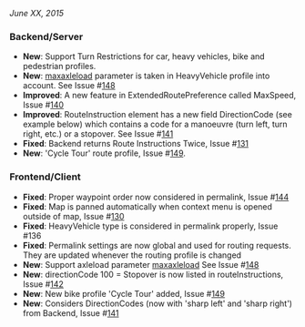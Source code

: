 *June XX, 2015*

### Backend/Server ###

-  **New**: Support Turn Restrictions for car, heavy vehicles, bike and pedestrian profiles.
-  **New**: [maxaxleload](http://wiki.openstreetmap.org/wiki/Key:maxaxleload) parameter is taken in HeavyVehicle profile into account. See Issue #[148](https://github.com/GIScience/openrouteservice/issues/148)
-  **Improved**: A new feature in ExtendedRoutePreference called MaxSpeed, Issue #[140](https://github.com/GIScience/openrouteservice/issues/140)
-  **Improved**: RouteInstruction element has a new field DirectionCode (see example below) which contains a code for a manoeuvre (turn left, turn right, etc.) or a stopover. See Issue #[141](https://github.com/GIScience/openrouteservice/issues/141)
-  **Fixed**: Backend returns Route Instructions Twice, Issue #[131](https://github.com/GIScience/openrouteservice/issues/131)
-  **New**: 'Cycle Tour' route profile, Issue #[149](https://github.com/GIScience/openrouteservice/issues/149).
  
### Frontend/Client ### 

-  **Fixed**: Proper waypoint order now considered in permalink, Issue #[144](https://github.com/GIScience/openrouteservice/issues/144)
-  **Fixed**: Map is panned automatically when context menu is opened outside of map, Issue #[130](https://github.com/GIScience/openrouteservice/issues/130)
-  **Fixed**: HeavyVehicle type is considered in permalink properly, Issue #136
-  **Fixed**: Permalink settings are now global and used for routing requests. They are updated whenever the routing profile is changed
-  **New**: Support axleload parameter [maxaxleload](http://wiki.openstreetmap.org/wiki/Key:maxaxleload)  See Issue #[148](https://github.com/GIScience/openrouteservice/issues/148)
-  **New**: directionCode 100 = Stopover is now listed in routeInstructions, Issue #[142](https://github.com/GIScience/openrouteservice/issues/142)
-  **New**: New bike profile 'Cycle Tour' added, Issue #[149](https://github.com/GIScience/openrouteservice/issues/149)
-  **New**: Considers DirectionCodes (now with 'sharp left' and 'sharp right') from Backend, Issue #[141](https://github.com/GIScience/openrouteservice/issues/141)


